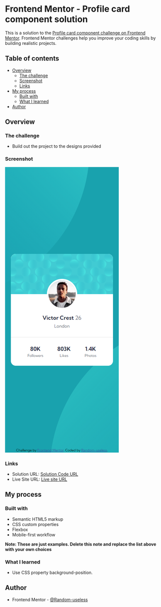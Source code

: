 # Frontend Mentor - Profile card component solution

This is a solution to the [Profile card component challenge on Frontend Mentor](https://www.frontendmentor.io/challenges/profile-card-component-cfArpWshJ). Frontend Mentor challenges help you improve your coding skills by building realistic projects.

## Table of contents

- [Overview](#overview)
  - [The challenge](#the-challenge)
  - [Screenshot](#screenshot)
  - [Links](#links)
- [My process](#my-process)
  - [Built with](#built-with)
  - [What I learned](#what-i-learned)
- [Author](#author)

## Overview

### The challenge

- Build out the project to the designs provided

### Screenshot

![](https://github.com/Web-dev-rafik/profile-card-component/blob/main/screenshot.png)

### Links

- Solution URL: [Solution Code URL](https://github.com/Web-dev-rafik/profile-card-component)
- Live Site URL: [Live site URL](https://web-dev-rafik.github.io/profile-card-component/)

## My process

### Built with

- Semantic HTML5 markup
- CSS custom properties
- Flexbox
- Mobile-first workflow

**Note: These are just examples. Delete this note and replace the list above with your own choices**

### What I learned

- Use CSS property background-position.

## Author

- Frontend Mentor - [@Random-useless](https://www.frontendmentor.io/profile/Random-useless)
